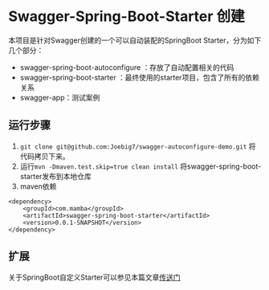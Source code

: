 # Swagger-Spring-Boot-Starter 创建
本项目是针对Swagger创建的一个可以自动装配的SpringBoot Starter，分为如下几个部分：
- swagger-spring-boot-autoconfigure ：存放了自动配置相关的代码
- swagger-spring-boot-starter ：最终使用的starter项目，包含了所有的依赖关系
- swagger-app：测试案例

## 运行步骤
1. `git clone git@github.com:Joebig7/swagger-autoconfigure-demo.git` 将代码拷贝下来。
2.  运行`mvn -Dmaven.test.skip=true clean install` 将swagger-spring-boot-starter发布到本地仓库
3.  maven依赖
```
<dependency>
    <groupId>com.mamba</groupId>
    <artifactId>swagger-spring-boot-starter</artifactId>
    <version>0.0.1-SNAPSHOT</version>
</dependency>
```

## 扩展
关于SpringBoot自定义Starter可以参见本篇文章[传送门](https://www.zjfzjf.com/2019/10/25/2019_10_25_springboot-creating-starter/)